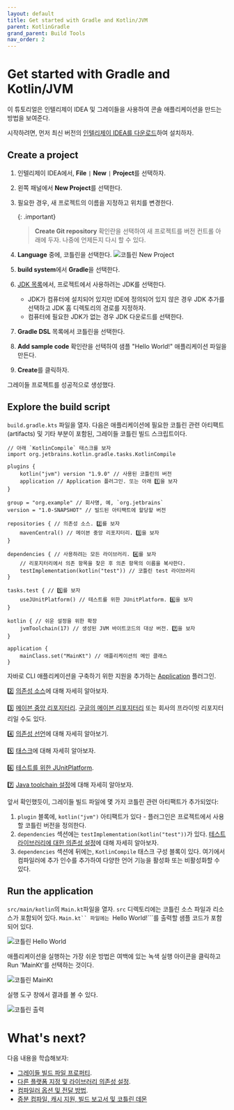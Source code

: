 ```yaml
---
layout: default
title: Get started with Gradle and Kotlin/JVM
parent: KotlinGradle
grand_parent: Build Tools
nav_order: 2
---
```


# Get started with Gradle and Kotlin/JVM

이 튜토리얼은 인텔리제이 IDEA 및 그레이들을 사용하여 콘솔 애플리케이션을 만드는 방법을 보여준다.

시작하려면, 먼저 최신 버전의 [인텔리제이 IDEA를 다운로드](https://www.jetbrains.com/idea/download/?section=mac)하여 설치하자.

## Create a project
1. 인텔리제이 IDEA에서, **File** `|` **New** `|` **Project**를 선택하자.
2. 왼쪽 패널에서 **New Project**를 선택한다.
3. 필요한 경우, 새 프로젝트의 이름을 지정하고 위치를 변경한다.

    {: .important}
    >**Create Git repository** 확인란을 선택하여 새 프로젝트를 버전  컨트롤 아래에 두자. 나중에 언제든지 다시 할 수 있다.
4. **Language** 중에, 코틀린을 선택한다.
![코틀린 New Project](https://kotlinlang.org/docs/images/jvm-new-gradle-project.png)
5. **build system**에서 **Gradle**을 선택한다.
6. [JDK 목록](https://www.oracle.com/java/technologies/downloads/)에서, 프로젝트에서 사용하려는 JDK를 선택한다.
    - JDK가 컴퓨터에 설치되어 있지만 IDE에 정의되어 있지 않은 경우 JDK 추가를 선택하고 JDK 홈 디렉토리의 경로를 지정하자.
    - 컴퓨터에 필요한 JDK가 없는 경우 JDK 다운로드를 선택한다.
7. **Gradle DSL** 목록에서 코틀린을 선택한다.
8. **Add sample code** 확인란을 선택하여 샘플 "Hello World!" 애플리케이션 파일을 만든다.
9. **Create**를 클릭하자.

그레이들 프로젝트를 성공적으로 생성했다.

## Explore the build script
```build.gradle.kts``` 파일을 열자. 다음은 애플리케이션에 필요한 코틀린 관련 아티팩트(artifacts) 및 기타 부분이 포함된, 그레이들 코틀린 빌드 스크립트이다.

```
// 아래 `KotlinCompile` 태스크를 보자
import org.jetbrains.kotlin.gradle.tasks.KotlinCompile

plugins {
    kotlin("jvm") version "1.9.0" // 사용된 코틀린의 버전
    application // Application 플러그인. 또는 아래 1️⃣을 보자
}

group = "org.example" // 회사명, 예, `org.jetbrains`
version = "1.0-SNAPSHOT" // 빌드된 아티팩트에 할당할 버전

repositories { // 의존성 소스. 2️⃣를 보자
    mavenCentral() // 메이븐 중앙 리포지터리. 3️⃣을 보자
}

dependencies { // 사용하려는 모든 라이브러리. 4️⃣를 보자
    // 리포지터리에서 의존 항목을 찾은 후 의존 항목의 이름을 복사한다.
    testImplementation(kotlin("test")) // 코틀린 test 라이브러리
}

tasks.test { // 5️⃣를 보자
    useJUnitPlatform() // 테스트를 위한 JUnitPlatform. 6️⃣을 보자
}

kotlin { // 쉬운 설정을 위한 확장
    jvmToolchain(17) // 생성된 JVM 바이트코드의 대상 버전. 7️⃣을 보자
}

application {
    mainClass.set("MainKt") // 애플리케이션의 메인 클래스
}
```

자바로 CLI 애플리케이션을 구축하기 위한 지원을 추가하는 [Application](https://docs.gradle.org/current/userguide/application_plugin.html) 플러그인.

2️⃣ [의존성 소스](https://docs.gradle.org/current/userguide/declaring_repositories.html)에 대해 자세히 알아보자.

3️⃣ [메이븐 중앙 리포지터리](https://central.sonatype.com/?smo=true). [구글의 메이븐 리포지터리](https://maven.google.com/web/index.html) 또는 회사의 프라이빗 리포지터리일 수도 있다.

4️⃣ [의존성 선언](https://docs.gradle.org/current/userguide/declaring_dependencies.html)에 대해 자세히 알아보기.

5️⃣ [태스크](https://docs.gradle.org/current/dsl/org.gradle.api.Task.html)에 대해 자세히 알아보자.

6️⃣ [테스트를 위한 JUnitPlatform](https://docs.gradle.org/current/javadoc/org/gradle/api/tasks/testing/Test.html#useJUnitPlatform).

7️⃣ [Java toolchain 설정](https://onestone9900.github.io/docs/kotlin/Tools/Build%20Tools/Gradle/3.%20configure_a_gradle_project/#gradle-java-toolchains-support)에 대해 자세히 알아보자.


앞서 확인했듯이, 그레이들 빌드 파일에 몇 가지 코틀린 관련 아티팩트가 추가되었다:

1. ```plugin``` 블록에, ```kotlin("jvm")``` 아티팩트가 있다 - 플러그인은 프로젝트에서 사용할 코틀린 버전을 정의한다.
2. ```dependencies``` 섹션에는 ```testImplementation(kotlin("test"))```가 있다. [테스트 라이브러리에 대한 의존성 설정](https://onestone9900.github.io/docs/kotlin/Tools/Build%20Tools/Gradle/3.%20configure_a_gradle_project/#set-dependencies-on-test-libraries)에 대해 자세히 알아보자.
3. ```dependencies``` 섹션에 뒤에는, ```KotlinCompile``` 태스크 구성 블록이 있다. 여기에서 컴파일러에 추가 인수를 추가하여 다양한 언어 기능을 활성화 또는 비활성화할 수 있다.


## Run the application
 ```src/main/kotlin```의 ```Main.kt```파일을 열자. 
```src``` 디렉토리에는 코틀린 소스 파일과 리소스가 포함되어 있다. ```Main.kt`` 파일에는 ```Hello World!```를 출력할 샘플 코드가 포함되어 있다.

![코틀린 Hello World](https://kotlinlang.org/docs/images/jvm-main-kt-initial-gradle.png)

애플리케이션을 실행하는 가장 쉬운 방법은 여백에 있는 녹색 실행 아이콘을 클릭하고 Run 'MainKt'를 선택하는 것이다.

![코틀린 MainKt](https://kotlinlang.org/docs/images/jvm-run-app-gradle.png)

실행 도구 창에서 결과를 볼 수 있다.

![코틀린 출력](https://kotlinlang.org/docs/images/jvm-output-gradle.png)


# What's next?

다음 내용을 학습해보자:

- [그레이들 빌드 파일 프로퍼티](https://docs.gradle.org/current/dsl/org.gradle.api.Project.html#N14E9A).
- [다른 플랫폼 지정 및 라이브러리 의존성 설정](https://kotlinlang.org/docs/gradle-configure-project.html).
- [컴파일러 옵션 및 전달 방법](https://kotlinlang.org/docs/gradle-compiler-options.html).
- [증분 컴파일, 캐시 지원, 빌드 보고서 및 코틀린 데몬](https://kotlinlang.org/docs/gradle-compilation-and-caches.html)